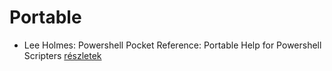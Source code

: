 # Portable

- Lee Holmes: Powershell Pocket Reference: Portable Help for Powershell Scripters [részletek](../_details/Lee%20Holmes.md#id_11)